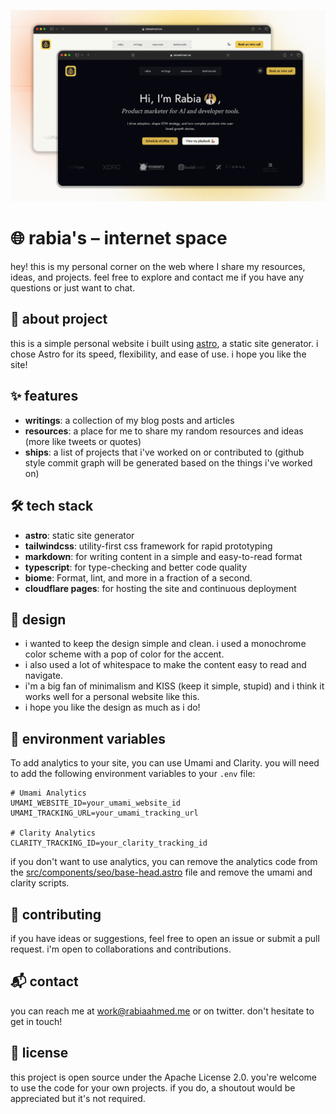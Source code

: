 ![ A website with the title "Rabia's internet space" and navigation links for "home", "writing", "resources", and "ships".](/public/images/ogimage.png)

# 🌐 rabia's – internet space
hey! this is my personal corner on the web where I share my resources, ideas, and projects. feel free to explore and contact me if you have any questions or just want to chat. 

## 📖 about project
this is a simple personal website i built using [astro](https://astro.build/), a static site generator. i chose Astro for its speed, flexibility, and ease of use. i hope you like the site!


## ✨ features
- **writings**: a collection of my blog posts and articles
- **resources**: a place for me to share my random resources and ideas (more like tweets or quotes)
- **ships**: a list of projects that i've worked on or contributed to (github style commit graph will be generated based on the things i've worked on)

## 🛠️ tech stack
- **astro**: static site generator
- **tailwindcss**: utility-first css framework for rapid prototyping
- **markdown**: for writing content in a simple and easy-to-read format
- **typescript**: for type-checking and better code quality 
- **biome**: Format, lint, and more in a fraction of a second.
- **cloudflare pages**: for hosting the site and continuous deployment

## 🎨 design
- i wanted to keep the design simple and clean. i used a monochrome color scheme with a pop of color for the accent. 
- i also used a lot of whitespace to make the content easy to read and navigate. 
- i'm a big fan of minimalism and KISS (keep it simple, stupid) and i think it works well for a personal website like this. 
- i hope you like the design as much as i do!

## 🔧 environment variables
To add analytics to your site, you can use Umami and Clarity. you will need to add the following environment variables to your `.env` file:

```plaintext
# Umami Analytics
UMAMI_WEBSITE_ID=your_umami_website_id
UMAMI_TRACKING_URL=your_umami_tracking_url

# Clarity Analytics
CLARITY_TRACKING_ID=your_clarity_tracking_id
```

if you don't want to use analytics, you can remove the analytics code from the [src/components/seo/base-head.astro](https://github.com/Spikeyrabia/rabiaahmed.me/blob/main/src/components/seo/base-head.astro) file and remove the umami and clarity scripts.

## 🤝 contributing
if you have ideas or suggestions, feel free to open an issue or submit a pull request. i'm open to collaborations and contributions.

## 📬 contact
you can reach me at work@rabiaahmed.me or on twitter. don't hesitate to get in touch!

## 📜 license
this project is open source under the Apache License 2.0. you're welcome to use the code for your own projects. if you do, a shoutout would be appreciated but it's not required.